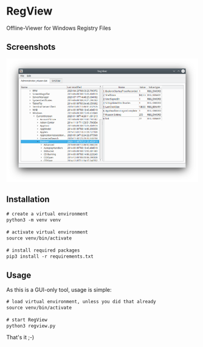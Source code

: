# RegView
Offline-Viewer for Windows Registry Files

## Screenshots

![RegView in action](doc/images/screenshot.png)

## Installation

```shell
# create a virtual environment
python3 -m venv venv

# activate virtual environment
source venv/bin/activate

# install required packages
pip3 install -r requirements.txt
```

## Usage

As this is a GUI-only tool, usage is simple:
```shell
# load virtual environment, unless you did that already
source venv/bin/activate

# start RegView
python3 regview.py
```

That's it ;-)

